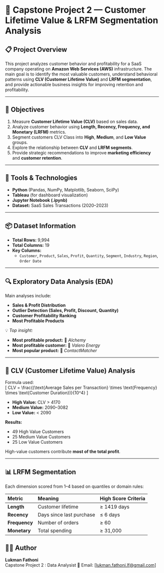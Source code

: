 # 🧠 Capstone Project 2 — Customer Lifetime Value & LRFM Segmentation Analysis  

## 📋 Project Overview  
This project analyzes customer behavior and profitability for a SaaS company operating on **Amazon Web Services (AWS)** infrastructure. The main goal is to identify the most valuable customers, understand behavioral patterns using **CLV (Customer Lifetime Value)** and **LRFM segmentation**, and provide actionable business insights for improving retention and profitability.  

---

## 🎯 Objectives  
1. Measure **Customer Lifetime Value (CLV)** based on sales data.  
2. Analyze customer behavior using **Length, Recency, Frequency, and Monetary (LRFM)** metrics.  
3. Segment customers CLV Class into **High**, **Medium**, and **Low Value** groups.  
4. Explore the relationship between **CLV** and **LRFM segments**.  
5. Provide strategic recommendations to improve **marketing efficiency** and **customer retention**.  

---

## 🧰 Tools & Technologies  
- **Python** (Pandas, NumPy, Matplotlib, Seaborn, SciPy)  
- **Tableau** (for dashboard visualization)  
- **Jupyter Notebook (.ipynb)**  
- **Dataset:** SaaS Sales Transactions (2020–2023)  

---

## 📦 Dataset Information  
- **Total Rows:** 9,994  
- **Total Columns:** 19  
- **Key Columns:**  
  - `Customer`, `Product`, `Sales`, `Profit`, `Quantity`, `Segment`, `Industry`, `Region`, `Order Date`    

---

## 🔍 Exploratory Data Analysis (EDA)
Main analyses include:
- **Sales & Profit Distribution**  
- **Outlier Detection (Sales, Profit, Discount, Quantity)**  
- **Customer Profitability Ranking**  
- **Most Profitable Products**  

💡 *Top insight:*  
- **Most profitable product:** 🧪 *Alchemy*  
- **Most profitable customer:** 🏢 *Valero Energy*  
- **Most popular product:** 💼 *ContactMatcher*

---

## 💎 CLV (Customer Lifetime Value) Analysis  
Formula used:  
\[
CLV = \frac{(\text{Average Sales per Transaction} \times \text{Frequency} \times \text{Customer Duration})}{10^4}
\]

- **High Value:** CLV > 4170  
- **Medium Value:** 2090–3082  
- **Low Value:** < 2090  

**Results:**  
- 49 High Value Customers  
- 25 Medium Value Customers  
- 25 Low Value Customers  

High-value customers contribute **most of the total profit**.  

---

## 📊 LRFM Segmentation  
Each dimension scored from 1–4 based on quantiles or domain rules:  

| Metric | Meaning | High Score Criteria |
|:--|:--|:--|
| **Length** | Customer lifetime | ≥ 1419 days |
| **Recency** | Days since last purchase | ≤ 6 days |
| **Frequency** | Number of orders | ≥ 60 |
| **Monetary** | Total spending | ≥ 31,000 |


## 👨‍💻 Author  
**Lukman Fathoni**  
Capstone Project 2 : Data Analysist 
📧 Email: [lukman.fathoni.lf@gmail.com]  

